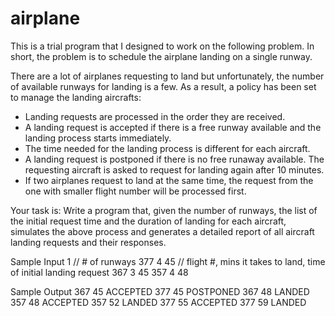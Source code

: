 # airplane
This is a trial program that I designed to work on the following problem.
In short, the problem is to schedule the airplane landing on a single runway.

There are a lot of airplanes requesting to land but unfortunately, the number of available runways for landing is a few. As a result, a policy has been set to manage the landing aircrafts:
- Landing requests are processed in the order they are received.
- A landing request is accepted if there is a free runway available and the landing process starts immediately.
- The time needed for the landing process is different for each aircraft.
- A landing request is postponed if there is no free runaway available. The requesting aircraft is asked to request for landing again after 10 minutes.
- If two airplanes request to land at the same time, the request from the one with smaller flight number will be processed first.

Your task is:
Write a program that, given the number of runways, the list of the initial request time and the duration of landing for each aircraft, simulates the above process and generates a detailed report of all aircraft landing requests and their responses.

Sample Input
1    // # of runways
377 4 45  // flight #, mins it takes to land, time of initial landing request
367 3 45
357 4 48

Sample Output
367 45 ACCEPTED
377 45 POSTPONED
367 48 LANDED
357 48 ACCEPTED
357 52 LANDED
377 55 ACCEPTED
377 59 LANDED
